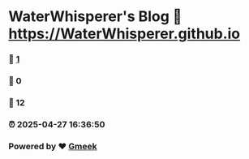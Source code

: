 # WaterWhisperer's Blog :link: https://WaterWhisperer.github.io 
### :page_facing_up: [1](https://WaterWhisperer.github.io/tag.html) 
### :speech_balloon: 0 
### :hibiscus: 12 
### :alarm_clock: 2025-04-27 16:36:50 
### Powered by :heart: [Gmeek](https://github.com/Meekdai/Gmeek)
